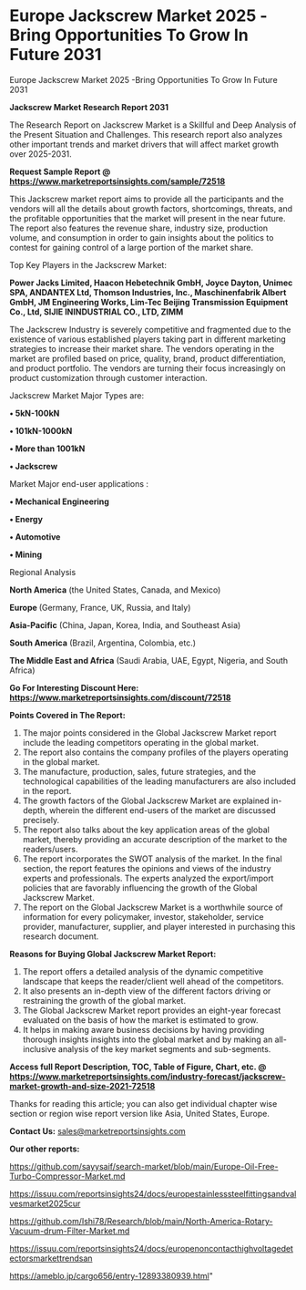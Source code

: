 # Europe Jackscrew Market 2025 -Bring Opportunities To Grow In Future 2031
Europe Jackscrew Market 2025 -Bring Opportunities To Grow In Future 2031

<strong>Jackscrew Market Research Report 2031</strong>

The Research Report on Jackscrew Market is a Skillful and Deep Analysis of the Present Situation and Challenges. This research report also analyzes other important trends and market drivers that will affect market growth over 2025-2031.

<strong>Request Sample Report @ <a href=https://www.marketreportsinsights.com/sample/72518>https://www.marketreportsinsights.com/sample/72518</a></strong>

This Jackscrew market report aims to provide all the participants and the vendors will all the details about growth factors, shortcomings, threats, and the profitable opportunities that the market will present in the near future. The report also features the revenue share, industry size, production volume, and consumption in order to gain insights about the politics to contest for gaining control of a large portion of the market share.

Top Key Players in the Jackscrew Market:

<strong>Power Jacks Limited, Haacon Hebetechnik GmbH, Joyce Dayton, Unimec SPA, ANDANTEX Ltd, Thomson Industries, Inc., Maschinenfabrik Albert GmbH, JM Engineering Works, Lim-Tec Beijing Transmission Equipment Co., Ltd, SIJIE ININDUSTRIAL CO., LTD, ZIMM</strong>

The Jackscrew Industry is severely competitive and fragmented due to the existence of various established players taking part in different marketing strategies to increase their market share. The vendors operating in the market are profiled based on price, quality, brand, product differentiation, and product portfolio. The vendors are turning their focus increasingly on product customization through customer interaction.

Jackscrew Market Major Types are:

<strong>• 5kN-100kN

• 101kN-1000kN

• More than 1001kN

• Jackscrew</strong>

Market Major end-user applications :

<strong>• Mechanical Engineering

• Energy

• Automotive

• Mining</strong>

Regional Analysis

</u><strong><b>North America</b></strong> (the United States, Canada, and Mexico)

<strong><b>Europe </b></strong>(Germany, France, UK, Russia, and Italy)

<strong><b>Asia-Pacific</b></strong> (China, Japan, Korea, India, and Southeast Asia)

<strong><b>South America</b></strong> (Brazil, Argentina, Colombia, etc.)

<strong><b>The Middle East and Africa</b></strong> (Saudi Arabia, UAE, Egypt, Nigeria, and South Africa)

<strong>Go For Interesting Discount Here: <a href=https://www.marketreportsinsights.com/discount/72518>https://www.marketreportsinsights.com/discount/72518</a></strong>

<strong>Points Covered in The Report:</strong>
<ol>
  <li>The major points considered in the Global Jackscrew Market report include the leading competitors operating in the global market.</li>
  <li>The report also contains the company profiles of the players operating in the global market.</li>
  <li>The manufacture, production, sales, future strategies, and the technological capabilities of the leading manufacturers are also included in the report.</li>
  <li>The growth factors of the Global Jackscrew Market are explained in-depth, wherein the different end-users of the market are discussed precisely.</li>
  <li>The report also talks about the key application areas of the global market, thereby providing an accurate description of the market to the readers/users.</li>
  <li>The report incorporates the SWOT analysis of the market. In the final section, the report features the opinions and views of the industry experts and professionals. The experts analyzed the export/import policies that are favorably influencing the growth of the Global Jackscrew Market.</li>
  <li>The report on the Global Jackscrew Market is a worthwhile source of information for every policymaker, investor, stakeholder, service provider, manufacturer, supplier, and player interested in purchasing this research document.</li>
</ol>
<strong>Reasons for Buying Global Jackscrew Market Report:</strong>

<ol>
  <li>The report offers a detailed analysis of the dynamic competitive landscape that keeps the reader/client well ahead of the competitors.</li>
  <li>It also presents an in-depth view of the different factors driving or restraining the growth of the global market.</li>
  <li>The Global Jackscrew Market report provides an eight-year forecast evaluated on the basis of how the market is estimated to grow.</li>
  <li>It helps in making aware business decisions by having providing thorough insights insights into the global market and by making an all-inclusive analysis of the key market segments and sub-segments.</li>
</ol>
<strong>Access full Report Description, TOC, Table of Figure, Chart, etc. @ <a href=https://www.marketreportsinsights.com/industry-forecast/jackscrew-market-growth-and-size-2021-72518>https://www.marketreportsinsights.com/industry-forecast/jackscrew-market-growth-and-size-2021-72518</a></strong>


Thanks for reading this article; you can also get individual chapter wise section or region wise report version like Asia, United States, Europe.

<strong>Contact Us:</strong>
sales@marketreportsinsights.com

<strong>Our other reports:</strong>

<a href=https://github.com/sayysaif/search-market/blob/main/Europe-Oil-Free-Turbo-Compressor-Market.md>https://github.com/sayysaif/search-market/blob/main/Europe-Oil-Free-Turbo-Compressor-Market.md</a>

<a href=https://issuu.com/reportsinsights24/docs/europestainlesssteelfittingsandvalvesmarket2025cur>https://issuu.com/reportsinsights24/docs/europestainlesssteelfittingsandvalvesmarket2025cur</a>

<a href=https://github.com/Ishi78/Research/blob/main/North-America-Rotary-Vacuum-drum-Filter-Market.md>https://github.com/Ishi78/Research/blob/main/North-America-Rotary-Vacuum-drum-Filter-Market.md</a>

<a href=https://issuu.com/reportsinsights24/docs/europenoncontacthighvoltagedetectorsmarkettrendsan>https://issuu.com/reportsinsights24/docs/europenoncontacthighvoltagedetectorsmarkettrendsan</a>

<a href=https://ameblo.jp/cargo656/entry-12893380939.html>https://ameblo.jp/cargo656/entry-12893380939.html</a>"
